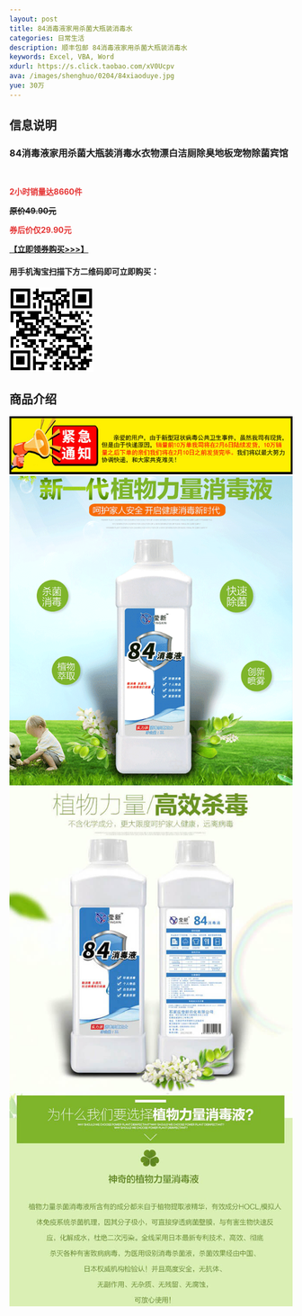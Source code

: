 ```yaml
---
layout: post
title: 84消毒液家用杀菌大瓶装消毒水
categories: 日常生活
description: 顺丰包邮 84消毒液家用杀菌大瓶装消毒水
keywords: Excel, VBA, Word
xdurl: https://s.click.taobao.com/xV0Ucpv
ava: /images/shenghuo/0204/84xiaoduye.jpg
yue: 30万
---
```




## 信息说明
### 84消毒液家用杀菌大瓶装消毒水衣物漂白洁厕除臭地板宠物除菌宾馆

 <img src="http://kindeditor.net/ke4/plugins/emoticons/images/100.gif" border="0" alt="" /> <img src="http://kindeditor.net/ke4/plugins/emoticons/images/100.gif" border="0" alt="" /><img src="http://kindeditor.net/ke4/plugins/emoticons/images/100.gif" border="0" alt="" />

<span style="color:#E53333;">**2小时销量达8660件** </span>


**~~原价49.90元~~**
<img src="http://kindeditor.net/ke4/plugins/emoticons/images/100.gif" border="0" alt="" /><img src="http://kindeditor.net/ke4/plugins/emoticons/images/100.gif" border="0" alt="" /><img src="http://kindeditor.net/ke4/plugins/emoticons/images/100.gif" border="0" alt="" />

<span style="color:#E53333;">**券后价仅29.90元**</span>


<img src="http://kindeditor.net/ke4/plugins/emoticons/images/87.gif" border="0" alt="" />**[【立即领券购买>>>】](https://s.click.taobao.com/59xmbpv)**<img src="http://kindeditor.net/ke4/plugins/emoticons/images/87.gif" border="0" alt="" />


#### 用手机淘宝扫描下方二维码即可立即购买：

![84消毒液大瓶家用](/images/shenghuo/0204/84img.png)


## 商品介绍

![84消毒液大瓶家用](/images/shenghuo/0204/84tongzhi.jpg)
![84消毒液大瓶家用](/images/shenghuo/0204/84tu1.png)
![84消毒液大瓶家用](/images/shenghuo/0204/84tu2.jpg)
![84消毒液大瓶家用](/images/shenghuo/0204/84tu3.jpg)

